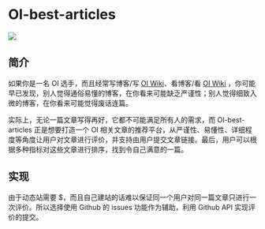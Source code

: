 # OI-best-articles

![](https://img.shields.io/badge/status-%F0%9F%95%8A-orange)

## 简介

如果你是一名 OI 选手，而且经常写博客/写 [OI Wiki](https://github.com/OI-Wiki/OI-Wiki)、看博客/看 [OI Wiki](https://oi-wiki.org) ，你可能早已发现，别人觉得通俗易懂的博客，在你看来可能缺乏严谨性；别人觉得细致入微的博客，在你看来可能觉得废话连篇。

实际上，无论一篇文章写得再好，它都不可能满足所有人的需求，而 OI-best-articles 正是想要打造一个 OI 相关文章的推荐平台，从严谨性、易懂性、详细程度等角度让用户对文章进行评价，并支持由用户提交文章链接。最后，用户可以根据多种指标对这些文章进行排序，找到令自己满意的一篇。

## 实现

由于动态站需要 $，而且自己建站的话难以保证同一个用户对同一篇文章只进行一次评价。所以选择使用 Github 的 issues 功能作为辅助，利用 Github API 实现评价的提交。
